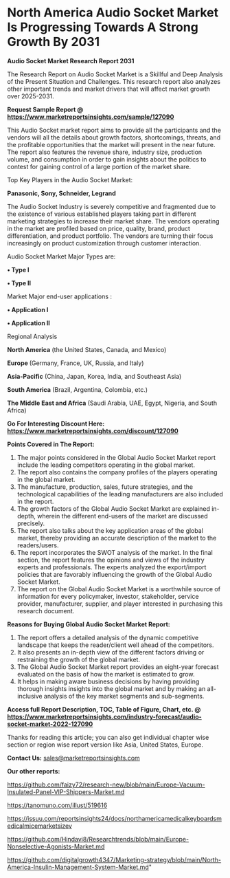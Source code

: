 # North America Audio Socket Market Is Progressing Towards A Strong Growth By 2031

<strong>Audio Socket Market Research Report 2031</strong>

The Research Report on Audio Socket Market is a Skillful and Deep Analysis of the Present Situation and Challenges. This research report also analyzes other important trends and market drivers that will affect market growth over 2025-2031.

<strong>Request Sample Report @ <a href=https://www.marketreportsinsights.com/sample/127090>https://www.marketreportsinsights.com/sample/127090</a></strong>

This Audio Socket market report aims to provide all the participants and the vendors will all the details about growth factors, shortcomings, threats, and the profitable opportunities that the market will present in the near future. The report also features the revenue share, industry size, production volume, and consumption in order to gain insights about the politics to contest for gaining control of a large portion of the market share.

Top Key Players in the Audio Socket Market:

<strong>Panasonic, Sony, Schneider, Legrand</strong>

The Audio Socket Industry is severely competitive and fragmented due to the existence of various established players taking part in different marketing strategies to increase their market share. The vendors operating in the market are profiled based on price, quality, brand, product differentiation, and product portfolio. The vendors are turning their focus increasingly on product customization through customer interaction.

Audio Socket Market Major Types are:

<strong>• Type I

• Type II</strong>

Market Major end-user applications :

<strong>• Application I

• Application II</strong>

Regional Analysis

</u><strong><b>North America</b></strong> (the United States, Canada, and Mexico)

<strong><b>Europe </b></strong>(Germany, France, UK, Russia, and Italy)

<strong><b>Asia-Pacific</b></strong> (China, Japan, Korea, India, and Southeast Asia)

<strong><b>South America</b></strong> (Brazil, Argentina, Colombia, etc.)

<strong><b>The Middle East and Africa</b></strong> (Saudi Arabia, UAE, Egypt, Nigeria, and South Africa)

<strong>Go For Interesting Discount Here: <a href=https://www.marketreportsinsights.com/discount/127090>https://www.marketreportsinsights.com/discount/127090</a></strong>

<strong>Points Covered in The Report:</strong>
<ol>
  <li>The major points considered in the Global Audio Socket Market report include the leading competitors operating in the global market.</li>
  <li>The report also contains the company profiles of the players operating in the global market.</li>
  <li>The manufacture, production, sales, future strategies, and the technological capabilities of the leading manufacturers are also included in the report.</li>
  <li>The growth factors of the Global Audio Socket Market are explained in-depth, wherein the different end-users of the market are discussed precisely.</li>
  <li>The report also talks about the key application areas of the global market, thereby providing an accurate description of the market to the readers/users.</li>
  <li>The report incorporates the SWOT analysis of the market. In the final section, the report features the opinions and views of the industry experts and professionals. The experts analyzed the export/import policies that are favorably influencing the growth of the Global Audio Socket Market.</li>
  <li>The report on the Global Audio Socket Market is a worthwhile source of information for every policymaker, investor, stakeholder, service provider, manufacturer, supplier, and player interested in purchasing this research document.</li>
</ol>
<strong>Reasons for Buying Global Audio Socket Market Report:</strong>

<ol>
  <li>The report offers a detailed analysis of the dynamic competitive landscape that keeps the reader/client well ahead of the competitors.</li>
  <li>It also presents an in-depth view of the different factors driving or restraining the growth of the global market.</li>
  <li>The Global Audio Socket Market report provides an eight-year forecast evaluated on the basis of how the market is estimated to grow.</li>
  <li>It helps in making aware business decisions by having providing thorough insights insights into the global market and by making an all-inclusive analysis of the key market segments and sub-segments.</li>
</ol>
<strong>Access full Report Description, TOC, Table of Figure, Chart, etc. @ <a href=https://www.marketreportsinsights.com/industry-forecast/audio-socket-market-2022-127090>https://www.marketreportsinsights.com/industry-forecast/audio-socket-market-2022-127090</a></strong>


Thanks for reading this article; you can also get individual chapter wise section or region wise report version like Asia, United States, Europe.

<strong>Contact Us:</strong>
sales@marketreportsinsights.com

<strong>Our other reports:</strong>

<a href=https://github.com/faizy72/research-new/blob/main/Europe-Vacuum-Insulated-Panel-VIP-Shippers-Market.md>https://github.com/faizy72/research-new/blob/main/Europe-Vacuum-Insulated-Panel-VIP-Shippers-Market.md</a>

<a href=https://tanomuno.com/illust/519616>https://tanomuno.com/illust/519616</a>

<a href=https://issuu.com/reportsinsights24/docs/northamericamedicalkeyboardsmedicalmicemarketsizev>https://issuu.com/reportsinsights24/docs/northamericamedicalkeyboardsmedicalmicemarketsizev</a>

<a href=https://github.com/Hindavi8/Researchtrends/blob/main/Europe-Nonselective-Agonists-Market.md>https://github.com/Hindavi8/Researchtrends/blob/main/Europe-Nonselective-Agonists-Market.md</a>

<a href=https://github.com/digitalgrowth4347/Marketing-strategy/blob/main/North-America-Insulin-Management-System-Market.md>https://github.com/digitalgrowth4347/Marketing-strategy/blob/main/North-America-Insulin-Management-System-Market.md</a>"
